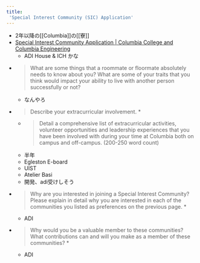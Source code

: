 ```yaml
---
title:
 'Special Interest Community (SIC) Application'
---
```


- 2年以降の[[Columbia]]の[[寮]]
- [Special Interest Community Application | Columbia College and Columbia Engineering](https://www.cc-seas.columbia.edu/reslife/sic/application)
    - ADI House & ICH かな
- > What are some things that a roommate or floormate absolutely needs to know about you? What are some of your traits that you think would impact your ability to live with another person successfully or not?
    - なんやろ
- > Describe your extracurricular involvement. *
    - >  Detail a comprehensive list of extracurricular activities, volunteer opportunities and leadership experiences that you have been involved with during your time at Columbia both on campus and off-campus. (200-250 word count)
    - 半年
    - Egleston E-board
    - UIST
    - Atelier Basi
    - 開発、adi受けしそう
- > Why are you interested in joining a Special Interest Community? Please explain in detail why you are interested in each of the communities you listed as preferences on the previous page. *
    - ADI
- >  Why would you be a valuable member to these communities? What contributions can and will you make as a member of these communities? *
    - ADI

